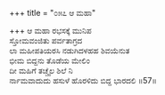 +++
title = "೦೫೭ ಆ ಮಹಾ"

+++
ಆ ಮಹಾ ರಭಸಕ್ಕೆ ಮುನಿಪ  
ಸ್ತೋಮವಂಜಿತು ಪರ್ವತಾಗ್ರದ  
ಲಾ ಮಹೀಪತಿಯರಸಿ ನಡುಗಿದಳಹಹ ಶಿವಯೆನುತ   
ಭೀಮ ಬಿದ್ದನು ತೊಡೆಯ ಮೇಲಿಂ  
ದೀ ಮಹಿಗೆ ತಚ್ಚೈಲ ಶಿಲೆ ನಿ  
ರ್ನಾಮವಾದುದು ಹಸುಳೆ ಹೊರಳಿದು ಬಿದ್ದ ಭಾರದಲಿ     ॥57॥